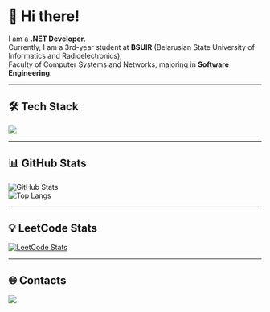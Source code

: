 # 👋 Hi there!

I am a **.NET Developer**.  
Currently, I am a 3rd-year student at **BSUIR** (Belarusian State University of Informatics and Radioelectronics),  
Faculty of Computer Systems and Networks, majoring in **Software Engineering**.

---

## 🛠️ Tech Stack

<p align="left">
  <img src="https://skillicons.dev/icons?i=dotnet,cs,html,css,js,react,postgres" />
</p>

---

## 📊 GitHub Stats

![GitHub Stats](https://github-readme-stats.vercel.app/api?username=Cheengizs&show_icons=true&theme=radical)  
![Top Langs](https://github-readme-stats.vercel.app/api/top-langs/?username=Cheengizs&layout=compact&theme=radical)

---

## 💡 LeetCode Stats

[![LeetCode Stats](https://leetcard.jacoblin.cool/Cheengizs)](https://leetcode.com/Cheengizs/)

---

## 🌐 Contacts

<p align="left">
  <a href="https://www.linkedin.com/in/artem-valinskiy-a50740385">
    <img src="https://skillicons.dev/icons?i=linkedin" />
  </a>
</p>
